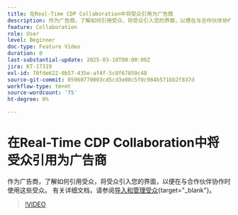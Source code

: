 ```yaml
---
title: 在Real-Time CDP Collaboration中将受众引用为广告商
description: 作为广告商，了解如何引用受众，将受众引入您的界面，以便在与合作伙伴协作时使用这些受众。
feature: Collaboration
role: User
level: Beginner
doc-type: Feature Video
duration: 0
last-substantial-update: 2025-03-18T00:00:00Z
jira: KT-17319
exl-id: 70fde622-0b57-435e-af4f-5c8f67859c48
source-git-commit: 05960770003cd5cd3e08c5f0c984b571bb2f837d
workflow-type: tm+mt
source-wordcount: '75'
ht-degree: 0%

---
```


# 在Real-Time CDP Collaboration中将受众引用为广告商

作为广告商，了解如何引用受众，将受众引入您的界面，以便在与合作伙伴协作时使用这些受众。 有关详细文档，请参阅[导入和管理受众](https://experienceleague.adobe.com/zh-hans/docs/real-time-cdp-collaboration/using/setup/onboard-audiences){target="_blank"}。

>[!VIDEO](https://video.tv.adobe.com/v/3452217/?learn=on&enablevpops)

